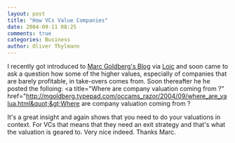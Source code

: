 ```yaml
---
layout: post
title: "How VCs Value Companies"
date: 2004-09-11 08:25
comments: true
categories: Business
author: Oliver Thylmann
---
```



I recently got introduced to [Marc Goldberg's Blog](http://mgoldberg.typepad.com/occams_razor/) via [Loic](http://www.loiclemeur.com/) and soon came to ask a question how some of the higher values, especially of companies that are barely profitable, in take-overs comes from. Soon thereafter he he posted the folloing: &lt;a title=&quot;Where are company valuation coming from ?&quot; href=&quot;http://mgoldberg.typepad.com/occams_razor/2004/09/where_are_valua.html&quot;&gt;Where are company valuation coming from ?

It's a great insight and again shows that you need to do your valuations in context. For VCs that means that they need an exit strategy and that's what the valuation is geared to. Very nice indeed. Thanks Marc.

